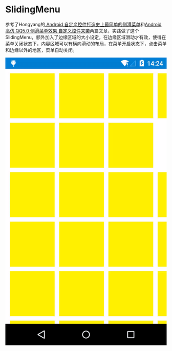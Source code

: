 # SlidingMenu  
参考了Hongyang的[ Android 自定义控件打造史上最简单的侧滑菜单](http://blog.csdn.net/lmj623565791/article/details/39185641)和[Android 高仿 QQ5.0 侧滑菜单效果 自定义控件来袭](http://blog.csdn.net/lmj623565791/article/details/39257409)两篇文章，实践做了这个SlidingMenu，额外加入了边缘区域的大小设定，在边缘区域滑动才有效，使得在菜单关闭状态下，内容区域可以有横向滑动的布局，在菜单开启状态下，点击菜单和边缘以外的地区，菜单自动关闭。

![](https://github.com/DroidWorkerLYF/SlidingMenu/blob/master/SlidingMenu.gif?raw=true)